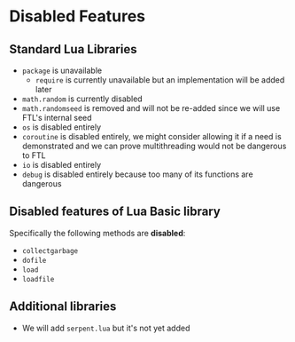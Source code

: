 # Disabled Features

## Standard Lua Libraries

- `package` is unavailable
  - `require` is currently unavailable but an implementation will be added later
- `math.random` is currently disabled
- `math.randomseed` is removed and will not be re-added since we will use FTL's internal seed
- `os` is disabled entirely
- `coroutine` is disabled entirely, we might consider allowing it if a need is demonstrated and we can prove multithreading would not be dangerous to FTL
- `io` is disabled entirely
- `debug` is disabled entirely because too many of its functions are dangerous

## Disabled features of Lua Basic library
Specifically the following methods are **disabled**:
 
 - `collectgarbage`
 - `dofile`
 - `load`
 - `loadfile`

## Additional libraries

- We will add `serpent.lua` but it's not yet added
